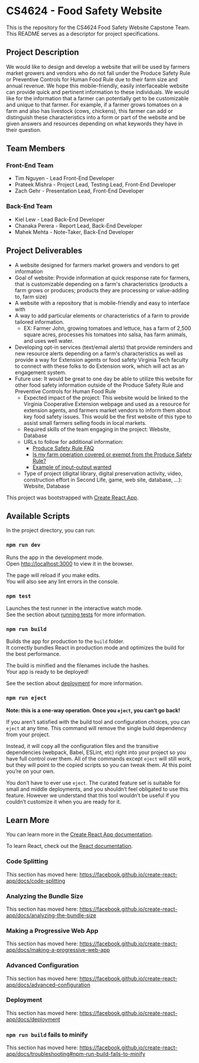 # CS4624 - Food Safety Website

This is the repository for the CS4624 Food Safety Website Capstone Team. This README serves as a descriptor for project specifications.

## Project Description
We would like to design and develop a website that will be used by farmers market growers and vendors who do not fall under the Produce Safety Rule or Preventive Controls for Human Food Rule due to their farm size and annual revenue. We hope this mobile-friendly, easily interfaceable website can provide quick and pertinent information to these individuals. We would like for the information that a farmer can potentially get to be customizable and unique to that farmer. For example, if a farmer grows tomatoes on a farm and also has livestock (cows, chickens), this farmer can add or distinguish these characteristics into a form or part of the website and be given answers and resources depending on what keywords they have in their question.

## Team Members
### Front-End Team
* Tim Nguyen - Lead Front-End Developer
* Prateek Mishra - Project Lead, Testing Lead, Front-End Developer
* Zach Gehr - Presentation Lead, Front-End Developer

### Back-End Team
* Kiel Lew - Lead Back-End Developer
* Chanaka Perera - Report Lead, Back-End Developer
* Mahek Mehta - Note-Taker, Back-End Developer

## Project Deliverables
* A website designed for farmers market growers and vendors to get information
* Goal of website: Provide information at quick response rate for farmers, that is customizable depending on a farm's characteristics (products a farm grows or produces; products they are processing or value-adding to, farm size)
* A website with a repository that is mobile-friendly and easy to interface with
* A way to add particular elements or characteristics of a farm to provide tailored information.
  * EX: Farmer John, growing tomatoes and lettuce, has a farm of 2,500 square acres, processes his tomatoes into salsa, has farm animals, and uses well water.
* Developing opt-in services (text/email alerts) that provide reminders and new resource alerts depending on a farm's characteristics as well as provide a way for Extension agents or food safety Virginia Tech faculty to connect with these folks to do Extension work, which will act as an engagement system.
* Future use: It would be great to one day be able to utilize this website for other food safety information outside of the Produce Safety Rule and Preventive Controls for Human Food Rule
  * Expected impact of the project: This website would be linked to the Virginia Cooperative Extension webpage and used as a resource for extension agents, and farmers market vendors to inform them about key food safety issues. This would be the first website of this type to assist small farmers selling foods in local markets.
  * Required skills of the team engaging in the project: Website, Database
  * URLs to follow for additional information:
    * [Produce Safety Rule FAQ](https://www.vdacs.virginia.gov/pdf/producesfty-FAQsheet.pdf)
    * [Is my farm operation covered or exempt from the Produce Safety Rule?](https://vce.az1.qualtrics.com/jfe/form/SV_emnhR0UpFpiVvlr)
    * [Example of input-output wanted](https://docs.google.com/document/d/1B5x3GjGn8z2aktwJnz_q_3ugCFXgf_6QPZ-gyFmA5jM/edit?usp=sharing)
  * Type of project (digital library, digital preservation activity, video, construction effort in Second Life, game, web site, database, …): Website, Database


This project was bootstrapped with [Create React App](https://github.com/facebook/create-react-app).

## Available Scripts

In the project directory, you can run:

### `npm run dev`

Runs the app in the development mode.<br />
Open [http://localhost:3000](http://localhost:3000) to view it in the browser.

The page will reload if you make edits.<br />
You will also see any lint errors in the console.

### `npm test`

Launches the test runner in the interactive watch mode.<br />
See the section about [running tests](https://facebook.github.io/create-react-app/docs/running-tests) for more information.

### `npm run build`

Builds the app for production to the `build` folder.<br />
It correctly bundles React in production mode and optimizes the build for the best performance.

The build is minified and the filenames include the hashes.<br />
Your app is ready to be deployed!

See the section about [deployment](https://facebook.github.io/create-react-app/docs/deployment) for more information.

### `npm run eject`

**Note: this is a one-way operation. Once you `eject`, you can’t go back!**

If you aren’t satisfied with the build tool and configuration choices, you can `eject` at any time. This command will remove the single build dependency from your project.

Instead, it will copy all the configuration files and the transitive dependencies (webpack, Babel, ESLint, etc) right into your project so you have full control over them. All of the commands except `eject` will still work, but they will point to the copied scripts so you can tweak them. At this point you’re on your own.

You don’t have to ever use `eject`. The curated feature set is suitable for small and middle deployments, and you shouldn’t feel obligated to use this feature. However we understand that this tool wouldn’t be useful if you couldn’t customize it when you are ready for it.

## Learn More

You can learn more in the [Create React App documentation](https://facebook.github.io/create-react-app/docs/getting-started).

To learn React, check out the [React documentation](https://reactjs.org/).

### Code Splitting

This section has moved here: https://facebook.github.io/create-react-app/docs/code-splitting

### Analyzing the Bundle Size

This section has moved here: https://facebook.github.io/create-react-app/docs/analyzing-the-bundle-size

### Making a Progressive Web App

This section has moved here: https://facebook.github.io/create-react-app/docs/making-a-progressive-web-app

### Advanced Configuration

This section has moved here: https://facebook.github.io/create-react-app/docs/advanced-configuration

### Deployment

This section has moved here: https://facebook.github.io/create-react-app/docs/deployment

### `npm run build` fails to minify

This section has moved here: https://facebook.github.io/create-react-app/docs/troubleshooting#npm-run-build-fails-to-minify
